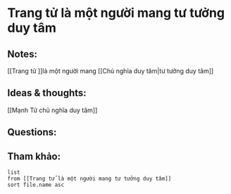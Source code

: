 # Trang tử là một người mang tư tưởng duy tâm

## Notes:
[[Trang tử ]]là một người mang [[Chủ nghĩa duy tâm|tư tưởng duy tâm]]

## Ideas & thoughts:
[[Mạnh Tử chủ nghĩa duy tâm]]
## Questions:


## Tham khảo:
```dataview
list
from [[Trang tử là một người mang tư tưởng duy tâm]]
sort file.name asc
```